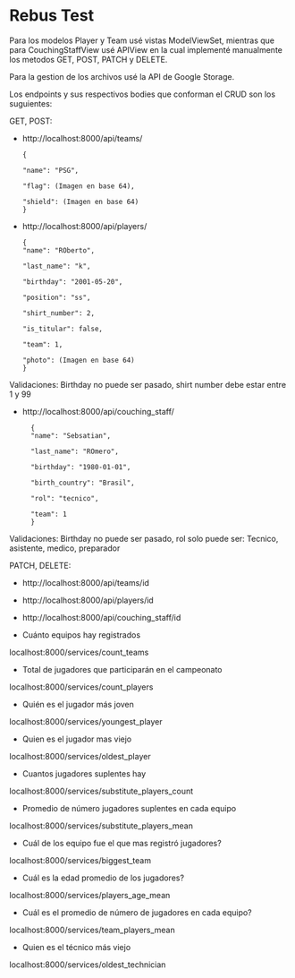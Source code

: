 # Rebus Test

Para los modelos Player y Team usé vistas ModelViewSet, mientras que para CouchingStaffView usé APIView en la cual implementé manualmente los metodos GET, POST, PATCH y DELETE.

Para la gestion de los archivos usé la API de Google Storage.

Los endpoints y sus respectivos bodies que conforman el CRUD son los suguientes:

GET, POST:


* http://localhost:8000/api/teams/

      {

      "name": "PSG",

      "flag": (Imagen en base 64),

      "shield": (Imagen en base 64)
      }

* http://localhost:8000/api/players/ 

      {
      "name": "ROberto",

      "last_name": "k",

      "birthday": "2001-05-20",

      "position": "ss",

      "shirt_number": 2,

      "is_titular": false,

      "team": 1,

      "photo": (Imagen en base 64)
      }
    
Validaciones: Birthday no puede ser pasado, shirt number debe estar entre 1 y 99


* http://localhost:8000/api/couching_staff/

        {
        "name": "Sebsatian",

        "last_name": "ROmero",

        "birthday": "1980-01-01",

        "birth_country": "Brasil",

        "rol": "tecnico",

        "team": 1
        }
        
Validaciones: Birthday no puede ser pasado, rol solo puede ser: Tecnico, asistente, medico, preparador


PATCH, DELETE:


* http://localhost:8000/api/teams/id
* http://localhost:8000/api/players/id
* http://localhost:8000/api/couching_staff/id

* Cuánto equipos hay registrados

localhost:8000/services/count_teams

* Total de jugadores que participarán en el campeonato

localhost:8000/services/count_players

* Quién es el jugador más joven

localhost:8000/services/youngest_player

* Quien es el jugador mas viejo

localhost:8000/services/oldest_player

* Cuantos jugadores suplentes hay

localhost:8000/services/substitute_players_count

* Promedio de número jugadores suplentes en cada equipo

localhost:8000/services/substitute_players_mean

* Cuál de los equipo fue el que mas registró jugadores?

localhost:8000/services/biggest_team

* Cuál es la edad promedio de los jugadores?

localhost:8000/services/players_age_mean

* Cuál es el promedio de número de jugadores en cada equipo?

localhost:8000/services/team_players_mean

* Quien es el técnico más viejo

localhost:8000/services/oldest_technician





